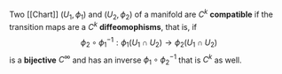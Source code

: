 Two [[Chart]] $(U_{1},\phi_{1})$ and $(U_{2},\phi_{2})$ of a manifold are $C^{k}$ **compatible** if the transition maps are a $C^{k}$  **diffeomophisms**, that is, if 
$$
\phi_{2} \circ \phi_{1}^{-1} : \phi_{1}(U_{1}\cap U_{2}) \rightarrow \phi_{2}(U_{1} \cap U_{2})
$$
is a **bijective** $C^{\infty}$ and has an inverse $\phi_{1} \circ \phi_{2}^{-1}$ that is $C^{k}$ as well.




